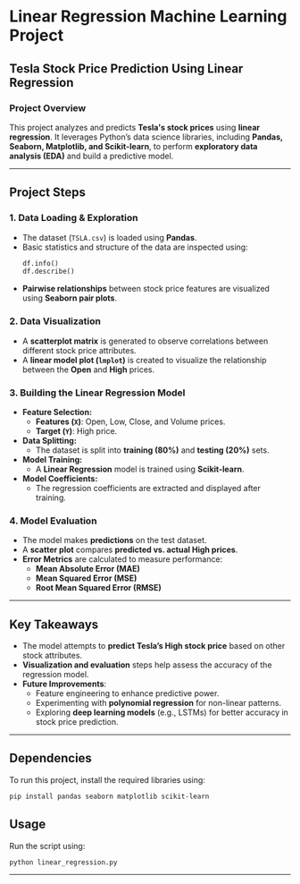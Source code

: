 # Linear Regression Machine Learning Project  
## Tesla Stock Price Prediction Using Linear Regression  

### Project Overview  
This project analyzes and predicts **Tesla's stock prices** using **linear regression**. It leverages Python’s data science libraries, including **Pandas, Seaborn, Matplotlib, and Scikit-learn**, to perform **exploratory data analysis (EDA)** and build a predictive model.  

---

## Project Steps  

### 1. Data Loading & Exploration  
- The dataset (`TSLA.csv`) is loaded using **Pandas**.  
- Basic statistics and structure of the data are inspected using:  
  ```python
  df.info()
  df.describe()
  ```  
- **Pairwise relationships** between stock price features are visualized using **Seaborn pair plots**.  

### 2. Data Visualization  
- A **scatterplot matrix** is generated to observe correlations between different stock price attributes.  
- A **linear model plot (`lmplot`)** is created to visualize the relationship between the **Open** and **High** prices.  

### 3. Building the Linear Regression Model  
- **Feature Selection:**  
  - **Features (`X`)**: Open, Low, Close, and Volume prices.  
  - **Target (`Y`)**: High price.  
- **Data Splitting:**  
  - The dataset is split into **training (80%)** and **testing (20%)** sets.  
- **Model Training:**  
  - A **Linear Regression** model is trained using **Scikit-learn**.  
- **Model Coefficients:**  
  - The regression coefficients are extracted and displayed after training.  

### 4. Model Evaluation  
- The model makes **predictions** on the test dataset.  
- A **scatter plot** compares **predicted vs. actual High prices**.  
- **Error Metrics** are calculated to measure performance:  
  - **Mean Absolute Error (MAE)**  
  - **Mean Squared Error (MSE)**  
  - **Root Mean Squared Error (RMSE)**  

---

## Key Takeaways  
- The model attempts to **predict Tesla’s High stock price** based on other stock attributes.  
- **Visualization and evaluation** steps help assess the accuracy of the regression model.  
- **Future Improvements**:  
  - Feature engineering to enhance predictive power.  
  - Experimenting with **polynomial regression** for non-linear patterns.  
  - Exploring **deep learning models** (e.g., LSTMs) for better accuracy in stock price prediction.  

---

## Dependencies  
To run this project, install the required libraries using:  

```bash
pip install pandas seaborn matplotlib scikit-learn
```

## Usage  
Run the script using:  

```bash
python linear_regression.py
```

---


